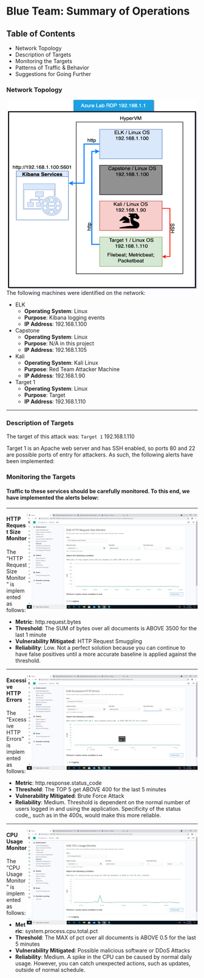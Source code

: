 # Blue Team: Summary of Operations

## Table of Contents
- Network Topology
- Description of Targets
- Monitoring the Targets
- Patterns of Traffic & Behavior
- Suggestions for Going Further

### Network Topology
<a href="url"><img src="https://github.com/asutherlin/FINAL-Project/blob/ef958b8b86a8ad9ac0ac6019314448d6ebcb575f/screen_shots/Final%20Project%20Topology.png" align="right" height="500" width="500" ></a>

The following machines were identified on the network:
- ELK 
  - **Operating System**: Linux
  - **Purpose**: Kibana logging events
  - **IP Address**: 192.168.1.100
- Capstone
  - **Operating System**: Linux
  - **Purpose**: N/A in this project
  - **IP Address**: 192.168.1.105
- Kali
  - **Operating System**: Kali Linux
  - **Purpose**: Red Team Attacker Machine
  - **IP Address**: 192.168.1.90
- Target 1
  - **Operating System**: Linux
  - **Purpose**: Target
  - **IP Address**: 192.168.1.110

------------------------------

### Description of Targets
The target of this attack was: `Target 1` 192.168.1.110

Target 1 is an Apache web server and has SSH enabled, so ports 80 and 22 are possible ports of entry for attackers. As such, the following alerts have been implemented:

### Monitoring the Targets

#### Traffic to these services should be carefully monitored. To this end, we have implemented the alerts below:
------------------------------
<a href="url"><img src="https://github.com/asutherlin/FINAL-Project/blob/main/screen_shots/HTTP%20Request%20Size%20Monitor1.png" align="right" height="250" width="450" ></a>
#### HTTP Request Size Monitor

The “HTTP Request Size Monitor” is implemented as follows:
 - **Metric**: http.request.bytes
  - **Threshold**: The SUM of bytes over all documents is ABOVE 3500 for the last 1 minute
  - **Vulnerability Mitigated**: HTTP Request Smuggling
  - **Reliability**: Low. Not a perfect solution because you can continue to have false positives until a more accurate baseline is applied against the threshold. 

------------------------------
<a href="url"><img src="https://github.com/asutherlin/FINAL-Project/blob/main/screen_shots/Excessive%20HTTP%20ERRORS1.png" align="right" height="250" width="450" ></a>
#### Excessive HTTP Errors

The “Excessive HTTP Errors” is implemented as follows:
  - **Metric**: http.response.status_code
  - **Threshold**: The TOP 5 get ABOVE 400 for the last 5 minutes
  - **Vulnerability Mitigated**: Brute Force Attack
  - **Reliability**: Medium. Threshold is dependent on the normal number of users logged in and using the application. Specificity of the status code,, such as in the 400s, would make this more reliable. 

------------------------------
<a href="url"><img src="https://github.com/asutherlin/FINAL-Project/blob/main/screen_shots/Edit%20CPU%20Usage%20Monitor1.png" align="right" height="250" width="450" ></a>
#### CPU Usage Monitor
The “CPU Usage Monitor” is implemented as follows:
  - **Metric**: system.process.cpu.total.pct
  - **Threshold**: The MAX of pct over all documents is ABOVE 0.5 for the last 5 minutes
  - **Vulnerability Mitigated**: Possible malicious software or DDoS Attacks
  - **Reliability**: Medium. A spike in the CPU can be caused by normal daily usage. However, you can catch unexpected actions, such as updates, outside of normal schedule. 
